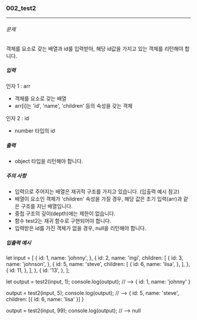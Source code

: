 ### 002_test2

---

###### 문제

객체를 요소로 갖는 배열과 id를 입력받아, 해당 id값을 가지고 있는 객체를 리턴해야 합니다.

##### 입력

인자 1 : arr

- 객체를 요소로 갖는 배열
- arr[i]는 'id', 'name', 'children' 등의 속성을 갖는 객체

인자 2 : id

- number 타입의 id

##### 출력

- object 타입을 리턴해야 합니다.

##### 주의 사항

- 입력으로 주어지는 배열은 재귀적 구조를 가지고 있습니다. (입출력 예시 참고)
- 배열이 요소인 객체가 'children' 속성을 가질 경우, 해당 값은 초기 입력(arr)과 같은 구조를 지닌 배열입니다.
- 중첩 구조의 깊이(depth)에는 제한이 없습니다.
- 함수 test2는 재귀 함수로 구현되어야 합니다.
- 입력받은 id를 가진 객체가 없을 경우, null을 리턴해야 합니다.

##### 입출력 예시

let input = [
{
id: 1,
name: 'johnny',
},
{
id: 2,
name: 'ingi',
children: [
{
id: 3,
name: 'johnson',
},
{
id: 5,
name: 'steve',
children: [
{
id: 6,
name: 'lisa',
},
],
},
{
id: 11,
},
],
},
{
id: '13',
},
];

let output = test2(input, 1);
console.log(output); // --> { id: 1, name: 'johnny' }

output = test2(input, 5);
console.log(output); // --> { id: 5, name: 'steve', children: [{ id: 6, name: 'lisa' }] }

output = test2(input, 99);
console.log(output); // --> null
